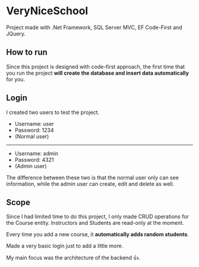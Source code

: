 # VeryNiceSchool
Project made with .Net Framework, SQL Server MVC, EF Code-First and JQuery.

## How to run
Since this project is designed with code-first approach, the first time that you run the project **will create the database and insert data automatically** for you.

## Login
I created two users to test the project. 
* Username: user 
* Password: 1234 
* (Normal user)
--------------------------------
* Username: admin 
* Password: 4321 
* (Admin user)

The difference between these two is that the normal user only can see information, while the admin user can create, edit and delete as well.

## Scope
Since I had limited time to do this project, I only made CRUD operations for the Course entity. Instructors and Students are read-only at the moment.

Every time you add a new course, it **automatically adds random students**.

Made a very basic login just to add a little more.

My main focus was the architecture of the backend :+1:.

